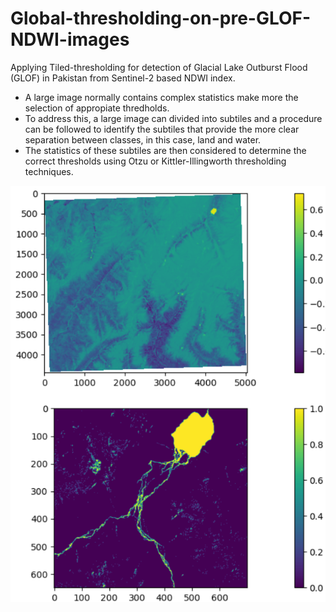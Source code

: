 # Global-thresholding-on-pre-GLOF-NDWI-images
Applying Tiled-thresholding for detection of Glacial Lake Outburst Flood (GLOF) in Pakistan from Sentinel-2 based NDWI index.
- A large image normally contains complex statistics make more the selection of appropiate thredholds.
- To address this, a large image can divided into subtiles and a procedure can be followed to identify the subtiles that provide the more clear separation between classes, in this case, land and water. 
- The statistics of these subtiles are then considered to determine the correct thresholds using Otzu or Kittler-Illingworth thresholding techniques. 


<p align="center">
  <img src="https://github.com/crisjosil/Global-thresholding-on-pre-GLOF-NDWI-images/blob/master/GLOF_NDWI.PNG?raw=true" width="600" title="S2-based Glacial Lake Ouburst Detection">
</p>
